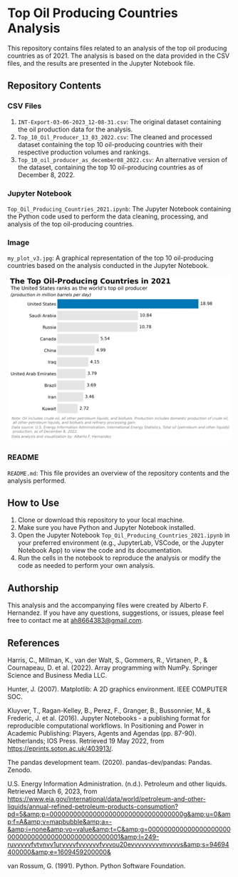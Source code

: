 # Top Oil Producing Countries Analysis

This repository contains files related to an analysis of the top oil producing countries as of 2021. The analysis is based on the data provided in the CSV files, and the results are presented in the Jupyter Notebook file.

## Repository Contents

### CSV Files

1. `INT-Export-03-06-2023_12-08-31.csv`: The original dataset containing the oil production data for the analysis.
2. `Top_10_Oil_Producer_13_03_2022.csv`: The cleaned and processed dataset containing the top 10 oil-producing countries with their respective production volumes and rankings.
3. `Top_10_oil_producer_as_december08_2022.csv`: An alternative version of the dataset, containing the top 10 oil-producing countries as of December 8, 2022.

### Jupyter Notebook

`Top_Oil_Producing_Countries_2021.ipynb`: The Jupyter Notebook containing the Python code used to perform the data cleaning, processing, and analysis of the top oil-producing countries.

### Image

`my_plot_v3.jpg`: A graphical representation of the top 10 oil-producing countries based on the analysis conducted in the Jupyter Notebook.

![](my_plot_v3.jpg)

### README

`README.md`: This file provides an overview of the repository contents and the analysis performed.

## How to Use

1. Clone or download this repository to your local machine.
2. Make sure you have Python and Jupyter Notebook installed.
3. Open the Jupyter Notebook `Top_Oil_Producing_Countries_2021.ipynb` in your preferred environment (e.g., JupyterLab, VSCode, or the Jupyter Notebook App) to view the code and its documentation.
4. Run the cells in the notebook to reproduce the analysis or modify the code as needed to perform your own analysis.

## Authorship

This analysis and the accompanying files were created by Alberto F. Hernandez. If you have any questions, suggestions, or issues, please feel free to contact me at ah8664383@gmail.com.

## References

Harris, C., Millman, K., van der Walt, S., Gommers, R., Virtanen, P., & Cournapeau, D. et al. (2022). Array programming with NumPy. Springer Science and Business Media LLC.

Hunter, J. (2007). Matplotlib: A 2D graphics environment. IEEE COMPUTER SOC.

Kluyver, T., Ragan-Kelley, B., Perez, F., Granger, B., Bussonnier, M., & Frederic, J. et al. (2016). Jupyter Notebooks - a publishing format for reproducible computational workflows. In Positioning and Power in Academic Publishing: Players, Agents and Agendas (pp. 87-90). Netherlands; IOS Press. Retrieved 19 May 2022, from https://eprints.soton.ac.uk/403913/.

The pandas development team. (2020). pandas-dev/pandas: Pandas. Zenodo.

U.S. Energy Information Administration. (n.d.). Petroleum and other liquids. Retrieved March 6, 2023, from https://www.eia.gov/international/data/world/petroleum-and-other-liquids/annual-refined-petroleum-products-consumption?pd=5&amp;p=0000000000000000000000000000000000g&amp;u=0&amp;f=A&amp;v=mapbubble&amp;a=-&amp;i=none&amp;vo=value&amp;t=C&amp;g=00000000000000000000000000000000000000000000000001&amp;l=249-ruvvvvvfvtvnvv1urvvvvfvvvvvvfvvvou20evvvvvvvvvnvvvvs&amp;s=94694400000&amp;e=1609459200000&

van Rossum, G. (1991). Python. Python Software Foundation.

